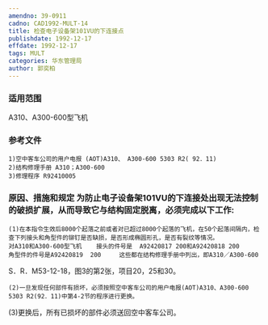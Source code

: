 ```yaml
---
amendno: 39-0911
cadno: CAD1992-MULT-14
title: 检查电子设备架101VU的下连接点
publishdate: 1992-12-17
effdate: 1992-12-17
tags: MULT
categories: 华东管理局
author: 郭奕柏
---
```


### 适用范围 
A310、A300-600型飞机

<!--more-->
### 参考文件
    1)空中客车公司的用户电报 (AOT)A310、 A300-600 5303 R2( 92．11)
    2)结构修理手册 A310；A300-600 
    3)修理程序 R92410005 

### 原因、措施和规定     为防止电子设备架101VU的下连接处出现无法控制的破损扩展，从而导致它与结构固定脱离，必须完成以下工作: 
    (1)在本指令生效后8000个起落之前或者对已超过8000个起落的飞机，在50个起落间隔内，检查下列接头和角型件的铆钉是否缺损，是否形成椭圆形孔，是否有裂纹等情况。 
    对A310和A300-600型飞机    接头的件号是  A92420817 200和A92420818 200     角型件的件号是A92420819  200     这些都在结构修理手册中列出，即A310／A300-600  
S．R．M53-12-18，图3的第2张，项目20，25和30。
         
    (2)一旦发现任何部件有损坏，必须按照空中客车公司的用户电报(AOT)A310、A300-600  5303 R2(92．11)中第4-2节的程序进行更换。
 (3)更换后，所有已损坏的部件必须送回空中客车公司。
